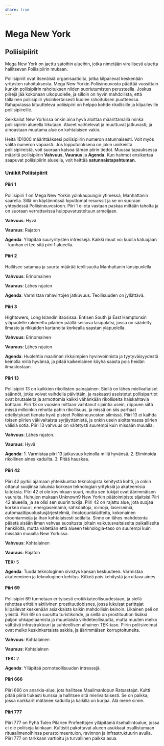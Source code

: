 ```yaml
---
share: true
---
```

# Mega New York

## Poliisipiirit

Mega New York on jaettu satoihin alueihin, jotka nimetään virallisesti aluetta hallitsevan Poliisipiirin mukaan.

Poliisipiirit ovat itsenäisiä organisaatioita, jotka kilpailevat keskenään yritysten rahoituksesta. Mega New Yorkin Poliisineuvosto päättää vuosittain kunkin poliisipiirin rahoituksen niiden suoriutumisten perusteella. Joskus piirejä jää kokonaan ulkopuolelle, ja silloin on hyvin mahdollista, että tällainen poliisipiiri yksinkertaisesti kuolee rahoituksen puutteessa. Rahapulassa kituutteleva poliisipiiri on helppo kohde rikollisille ja kilpaileville poliisipiireille.

Seikkailut New Yorkissa onkin aina hyvä aloittaa määrittämällä minkä poliisipiirin alueella liikutaan. Alueet vaihtelevat ja muuttuvat jatkuvasti, ja ainoastaan muutama alue on kohtalaisen vakio.

Heitä 1D1000 määrittääksesi poliisipiirin numeron satunnaisesti. Voit myös valita numeron vapaasti. Jos lopputuloksena on jokin uniikeista poliisipiireistä, voit suoraan katsoa tämän piirin tiedot. Muussa tapauksessa määritä poliisipiirin **Vahvuus**, **Vauraus** ja **Agenda**. Kun hahmot ensikertaa saapuvat poliisipiirin alueella, voit heittää **satunnaistapahtuman**.

### Uniikit Poliisipiirit

#### Piiri 1

Poliisipiiri 1 on Mega New Yorkin ydinkaupungin ytimessä, Manhattanin saarella. Sillä on käytännössä loputtomat resurssit ja se on suoraan yhteydessä Poliisineuvostoon. Piiri 1 ei ota vastaan paskaa miltään taholta ja on suoraan verrattavissa huippuvarusteltuun armeijaan.

**Vahvuus**: Hyvä

**Vauraus**: Rajaton

**Agenda**: Ylläpitää suuryritysten intressejä. Kaikki muut voi kuolla katuojaan - kunhan ei tee sitä piiri 1 alueella.

#### Piiri 2

Hallitsee satamaa ja suurta määrää teollisuutta Manhattanin länsipuolella.

**Vahvuus**: Erinomainen

**Vauraus**: Lähes rajaton

**Agenda**: Varmistaa rahavirtojen jatkuvuus. Teollisuuden on jyllättävä.

#### Piiri 3

Hightowers, Long Islandin itäosissa. Entisen South ja East Hamptonsin yläpuolelle rakenettu pilarien päällä seisova lasipalatsi, jossa on säädelty ilmasto ja rikkaiden kartanoita korkealla saastan yläpuolella.

**Vahvuus**: Erinomainen

**Vauraus**: Lähes rajaton

**Agenda**: Huolehtia maailman rikkaimpien hyvinvoinnista ja tyytyväisyydestä keinolla millä hyvänsä, ja pitää kaikenlainen köyhä saasta pois heidän ilmastostaan.

#### Piiri 13

Poliisipiiri 13 on kaikkien rikollisten painajainen. Siellä on lähes mielivaltaiset säännöt, jotka voivat vaihdella päivittäin, ja raskaasti aseistetut poliisipartiot ovat brutaaleita ja armottomia kaikki vähänkään rikolliselta haiskahtavia kohtaan. Piiri 13 on vuosien mittaan vaihtanut sijaintia usein, riippuen siitä missä milloinkin rehotta pahin rikollisuus, ja missä on siis parhaat edellytykset tienata hyvä pisteet Poliisineuvoston silmissä. Piiri 13 ei kaihda toisen piirien väkivaltaista syrjäyttämistä, ja onkin usein aloittamassa piirien välisiä sotia. Piiri 13 vahvuus on väitetysti suurempi kuin missään muualla.

**Vahvuus**: Lähes rajaton.

**Vauraus**: Hyvä

**Agenda**: 1. Varmistaa piiri 13 jatkuvuus keinolla millä hyvänsä. 2. Eliminoida rikollinen aines kaduilta. 3. Pitää hauskaa.

#### Piiri 42

Piiri 42 pyrkii ajamaan yhteiskuntaa teknologista kehitystä kohti, ja onkin ottanut suojiinsa lukuisia korkean teknologian yrityksiä ja akateemisia laitoksia. Piiri 42 ei ole kovinkaan suuri, mutta sen tukijat ovat äärimmäisen vauraita. Huhujen mukaan Unknown9 New Yorkin päätoimipiste sijaitsisi Piiri 42 alueella, ja se olisi sen suurin tukija. Piiri 42 on rajattu alue, jota suojaa korkea muuri, energiaseinämä, sähköaitoja, miinoja, laserseiniä, automaattipuolustusjärjestelmiä, ilmatorjuntalaitteita, kokonainen drooniarmeija ja ihan kohtalaisesti sotilaita. Sinne on lähes mahdotonta päästä sisään ilman vahvaa suositusta joltain vaikutusvaltaiselta paikalliselta henkilöltä, mutta väitetään että alueen teknologia-taso on suurempi kuin missään muualla New Yorkissa.

**Vahvuus**: Kohtalainen

**Vauraus**: Rajaton

**TEK:** 5

**Agenda**: Tuoda teknologinen sivistys kansan keskuuteen. Varmistaa akateeminen ja teknologinen kehitys. Kitkeä pois kehitystä jarruttava aines.

#### Piiri 69

Poliisipiiri 69 tunnetaan erityisesti erotiikkateollisuudestaan, ja siellä rehottaa erittäin aktiivinen prostituutiobisnes, jossa lukuisat parittajat kilpailevat keskenään asiakkaista kaikin mahdollisin keinoin. Likainen peli on yleistä. Piiri 69 on suosittu turistikohde, ja siellä on prostituution lisäksi paljon uhkapelaamista ja muunlaista viihdeteollisuutta, mutta muuten melko välttävä infrastruktuuri ja suhteellisen alhainen TEK-taso. Piirin poliisivoimat ovat melko keskinkertaista sakkia, ja äärimmäisen korruptoituneita.

**Vahvuus**: Kohtalainen

**Vauraus**: Kohtalainen

**TEK:** 2

**Agenda**: Ylläpitää pornoteollisuuden intressejä.

#### Piiri 666

Piiri 666 on anarkia-alue, jota hallitsee Maailmanlopun Ratsastajat. Kultti pitää piiriä tiukasti kurissa ja hallitsee sitä mielivaltaisesti. Se on paikka, jossa narkkarit mätänee kaduilla ja kaikilla on kurjaa. Älä mene sinne.

#### Piiri 777

Piiri 777 on Pyhä Tulen Pilarien Profeettojen ylläpitämä itsehallintoalue, jossa ei ole poliiseja lainkaan. Kultistit pakottavat alueen asukkaat osallistumaan rituaalimenoihinsa perustoimeentulon, ravinnon ja infrastruktuurin avulla. Piiri 777 on tarkkaan vartioitu ja turvallinen paikka asua.
